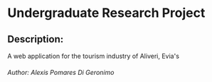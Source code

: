 # Undergraduate Research Project
## Description:
A web application for the tourism industry of Aliveri, Evia's
###### Author: Alexis Pomares Di Geronimo

